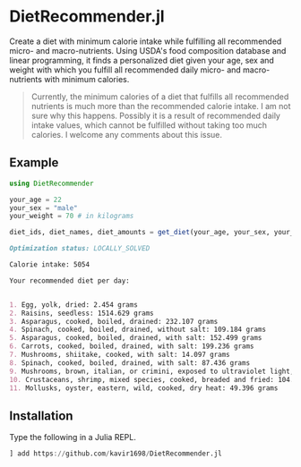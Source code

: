 # DietRecommender.jl

Create a diet with minimum calorie intake while fulfilling all recommended micro- and macro-nutrients. Using USDA's food composition database and linear programming, it finds a personalized diet given your age, sex and weight with which you fulfill all recommended daily micro- and macro-nutrients with minimum calories.

> Currently, the minimum calories of a diet that fulfills all recommended nutrients is much more than the recommended calorie intake. I am not sure why this happens. Possibly it is a result of recommended daily intake values, which cannot be fulfilled without taking too much calories. I welcome any comments about this issue.

## Example

```julia
using DietRecommender

your_age = 22
your_sex = "male"
your_weight = 70 # in kilograms

diet_ids, diet_names, diet_amounts = get_diet(your_age, your_sex, your_weight)
```

```md
Optimization status: LOCALLY_SOLVED 

Calorie intake: 5054 

Your recommended diet per day:


1. Egg, yolk, dried: 2.454 grams
2. Raisins, seedless: 1514.629 grams
3. Asparagus, cooked, boiled, drained: 232.107 grams
4. Spinach, cooked, boiled, drained, without salt: 109.184 grams
5. Asparagus, cooked, boiled, drained, with salt: 152.499 grams
6. Carrots, cooked, boiled, drained, with salt: 199.236 grams
7. Mushrooms, shiitake, cooked, with salt: 14.097 grams
8. Spinach, cooked, boiled, drained, with salt: 87.436 grams
9. Mushrooms, brown, italian, or crimini, exposed to ultraviolet light, raw: 45.555 grams
10. Crustaceans, shrimp, mixed species, cooked, breaded and fried: 104.196 grams
11. Mollusks, oyster, eastern, wild, cooked, dry heat: 49.396 grams
```

## Installation

Type the following in a Julia REPL.

```julia
] add https://github.com/kavir1698/DietRecommender.jl
```
